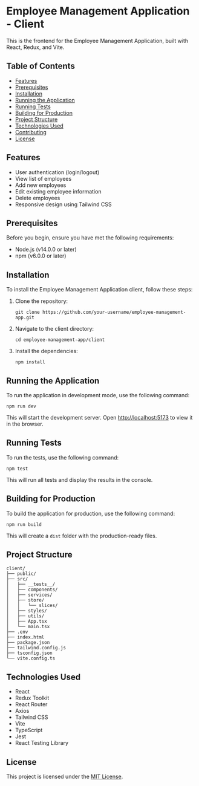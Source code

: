 # Employee Management Application - Client

This is the frontend for the Employee Management Application, built with React, Redux, and Vite.

## Table of Contents

- [Features](#features)
- [Prerequisites](#prerequisites)
- [Installation](#installation)
- [Running the Application](#running-the-application)
- [Running Tests](#running-tests)
- [Building for Production](#building-for-production)
- [Project Structure](#project-structure)
- [Technologies Used](#technologies-used)
- [Contributing](#contributing)
- [License](#license)

## Features

- User authentication (login/logout)
- View list of employees
- Add new employees
- Edit existing employee information
- Delete employees
- Responsive design using Tailwind CSS

## Prerequisites

Before you begin, ensure you have met the following requirements:

- Node.js (v14.0.0 or later)
- npm (v6.0.0 or later)

## Installation

To install the Employee Management Application client, follow these steps:

1. Clone the repository:
   ```
   git clone https://github.com/your-username/employee-management-app.git
   ```

2. Navigate to the client directory:
   ```
   cd employee-management-app/client
   ```

3. Install the dependencies:
   ```
   npm install
   ```

## Running the Application

To run the application in development mode, use the following command:

```
npm run dev
```

This will start the development server. Open [http://localhost:5173](http://localhost:5173) to view it in the browser.

## Running Tests

To run the tests, use the following command:

```
npm test
```

This will run all tests and display the results in the console.

## Building for Production

To build the application for production, use the following command:

```
npm run build
```

This will create a `dist` folder with the production-ready files.

## Project Structure

```
client/
├── public/
├── src/
│   ├── __tests__/
│   ├── components/
│   ├── services/
│   ├── store/
│   │   └── slices/
│   ├── styles/
│   ├── utils/
│   ├── App.tsx
│   └── main.tsx
├── .env
├── index.html
├── package.json
├── tailwind.config.js
├── tsconfig.json
└── vite.config.ts
```

## Technologies Used

- React
- Redux Toolkit
- React Router
- Axios
- Tailwind CSS
- Vite
- TypeScript
- Jest
- React Testing Library

## License

This project is licensed under the [MIT License](LICENSE).